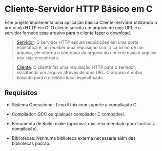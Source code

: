 # Cliente-Servidor HTTP Básico em C

Este projeto implementa uma aplicação básica Cliente-Servidor utilizando o protocolo HTTP em C. O cliente solicita um arquivo de uma URL e o servidor fornece esse arquivo para o cliente fazer o download.

>[Servidor](Server/README.md): O servidor HTTP escuta requisições em uma porta específica e, ao receber uma requisição com o caminho de um arquivo, ele retorna o conteúdo do arquivo ou um erro caso o arquivo não seja encontrado.

>[Cliente](Client/README.md): O cliente faz uma requisição HTTP para o servidor, solicitando um arquivo através de uma URL. O arquivo é então baixado para o diretório local especificado.

## Requisitos

- Sistema Operacional: Linux/Unix com suporte a compilação C.

- Compilador: GCC ou qualquer compilador C compatível.

- Ferramenta de Build: make (opcional, mas recomendado para facilitar a compilação).

- Bibliotecas: Nenhuma biblioteca externa necessária além das bibliotecas padrão.